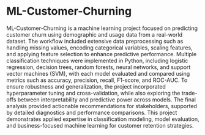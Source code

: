 # ML-Customer-Churning
ML-Customer-Churning is a machine learning project focused on predicting customer churn using demographic and usage data from a real-world dataset. The workflow included extensive data preprocessing such as handling missing values, encoding categorical variables, scaling features, and applying feature selection to enhance predictive performance. Multiple classification techniques were implemented in Python, including logistic regression, decision trees, random forests, neural networks, and support vector machines (SVM), with each model evaluated and compared using metrics such as accuracy, precision, recall, F1-score, and ROC-AUC. To ensure robustness and generalization, the project incorporated hyperparameter tuning and cross-validation, while also exploring the trade-offs between interpretability and predictive power across models. The final analysis provided actionable recommendations for stakeholders, supported by detailed diagnostics and performance comparisons. This project demonstrates applied expertise in classification modeling, model evaluation, and business-focused machine learning for customer retention strategies.
